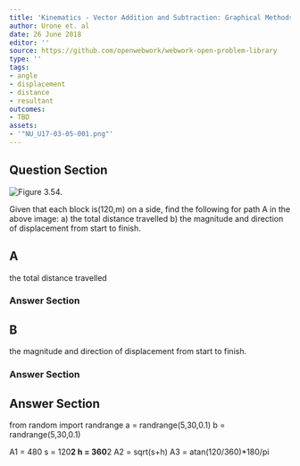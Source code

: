 ```yaml
---
title: 'Kinematics - Vector Addition and Subtraction: Graphical Methods'
author: Urone et. al
date: 26 June 2018
editor: ''
source: https://github.com/openwebwork/webwork-open-problem-library
type: ''
tags:
- angle
- displacement
- distance
- resultant
outcomes:
- TBD
assets:
- '"NU_U17-03-05-001.png"'
---
```


## Question Section 

![Figure 3.54.]("NU_U17-03-05-001.png")

Given that each block is(120,m) on a side, find the following for path A in the above image:
a) the total distance travelled
b) the magnitude and direction of displacement from start to finish.

## A
the total distance travelled
### Answer Section
## B
the magnitude and direction of displacement from start to finish.
### Answer Section


## Answer Section

from random import randrange
a = randrange(5,30,0.1)
b = randrange(5,30,0.1)

A1 = 480
s = 120**2
h = 360**2
A2 = sqrt(s+h)
A3 = atan(120/360)*180/pi